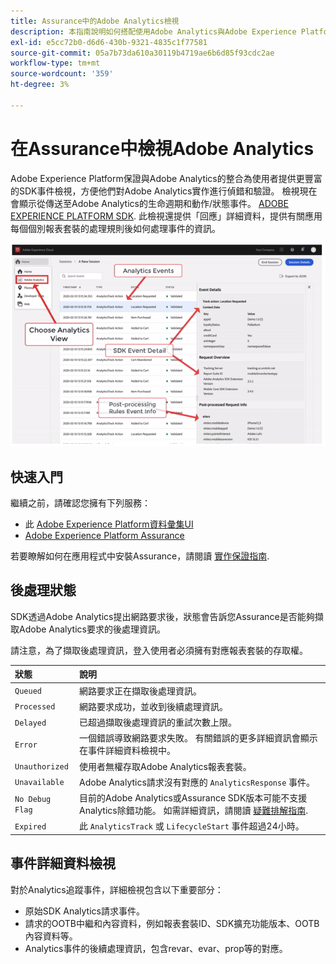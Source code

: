 ```yaml
---
title: Assurance中的Adobe Analytics檢視
description: 本指南說明如何搭配使用Adobe Analytics與Adobe Experience Platform Assurance。
exl-id: e5cc72b0-d6d6-430b-9321-4835c1f77581
source-git-commit: 05a7b73da610a30119b4719ae6b6d85f93cdc2ae
workflow-type: tm+mt
source-wordcount: '359'
ht-degree: 3%

---
```


# 在Assurance中檢視Adobe Analytics

Adobe Experience Platform保證與Adobe Analytics的整合為使用者提供更豐富的SDK事件檢視，方便他們對Adobe Analytics實作進行偵錯和驗證。 檢視現在會顯示從傳送至Adobe Analytics的生命週期和動作/狀態事件。 [ADOBE EXPERIENCE PLATFORM SDK](https://developer.adobe.com/client-sdks/documentation/adobe-analytics/). 此檢視還提供「回應」詳細資料，提供有關應用每個個別報表套裝的處理規則後如何處理事件的資訊。

![](./images/adobe-analytics/overview.png)

## 快速入門

繼續之前，請確認您擁有下列服務：

- 此 [Adobe Experience Platform資料彙集UI](https://experience.adobe.com/#/data-collection/)
- [Adobe Experience Platform Assurance](https://experience.adobe.com/assurance)

若要瞭解如何在應用程式中安裝Assurance，請閱讀 [實作保證指南](../tutorials/implement-assurance.md).

## 後處理狀態

SDK透過Adobe Analytics提出網路要求後，狀態會告訴您Assurance是否能夠擷取Adobe Analytics要求的後處理資訊。

請注意，為了擷取後處理資訊，登入使用者必須擁有對應報表套裝的存取權。

| 狀態 | 說明 |
| :----- | :---------- |
| `Queued` | 網路要求正在擷取後處理資訊。 |
| `Processed` | 網路要求成功，並收到後續處理資訊。 |
| `Delayed` | 已超過擷取後處理資訊的重試次數上限。 |
| `Error` | 一個錯誤導致網路要求失敗。 有關錯誤的更多詳細資訊會顯示在事件詳細資料檢視中。 |
| `Unauthorized` | 使用者無權存取Adobe Analytics報表套裝。 |
| `Unavailable` | Adobe Analytics請求沒有對應的 `AnalyticsResponse` 事件。 |
| `No Debug Flag` | 目前的Adobe Analytics或Assurance SDK版本可能不支援Analytics除錯功能。 如需詳細資訊，請閱讀 [疑難排解指南](../troubleshooting.md). |
| `Expired` | 此 `AnalyticsTrack` 或 `LifecycleStart` 事件超過24小時。 |

## 事件詳細資料檢視

對於Analytics追蹤事件，詳細檢視包含以下重要部分：

- 原始SDK Analytics請求事件。
- 請求的OOTB中繼和內容資料，例如報表套裝ID、SDK擴充功能版本、OOTB內容資料等。
- Analytics事件的後續處理資訊，包含revar、evar、prop等的對應。
